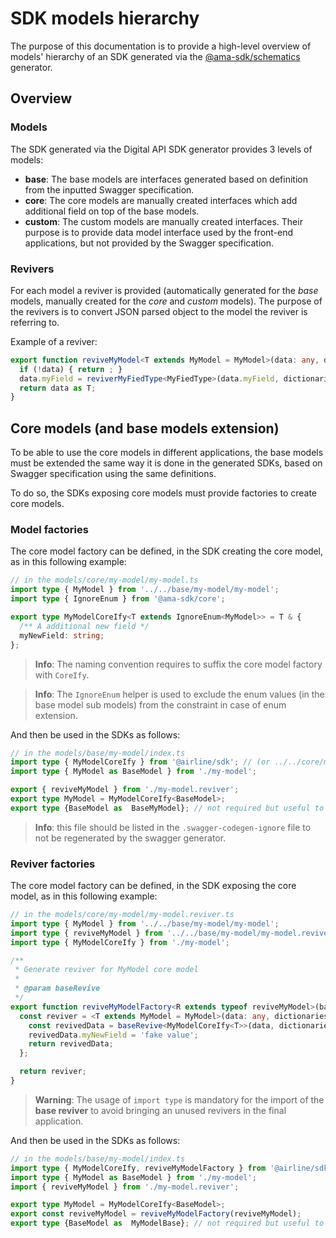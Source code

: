 # SDK models hierarchy

The purpose of this documentation is to provide a high-level overview of models' hierarchy of an SDK generated via the [@ama-sdk/schematics](../../packages/@ama-sdk/schematics/) generator.

## Overview

### Models

The SDK generated via the Digital API SDK generator provides 3 levels of models:

- **base**: The base models are interfaces generated based on definition from the inputted Swagger specification.
- **core**: The core models are manually created interfaces which add additional field on top of the base models.
- **custom**: The custom models are manually created interfaces. Their purpose is to provide data model interface used by the front-end applications, but not provided by the Swagger specification.

### Revivers

For each model a reviver is provided (automatically generated for the *base* models, manually created for the *core* and *custom* models).
The purpose of the revivers is to convert JSON parsed object to the model the reviver is referring to.

Example of a reviver:

```typescript
export function reviveMyModel<T extends MyModel = MyModel>(data: any, dictionaries?: any): T  | undefined {
  if (!data) { return ; }
  data.myField = reviverMyFiedType<MyFiedType>(data.myField, dictionaries);
  return data as T;
}
```

## Core models (and base models extension)

To be able to use the core models in different applications, the base models must be extended the same way it is done in the generated SDKs, based on Swagger specification using the same definitions.

To do so, the SDKs exposing core models must provide factories to create core models.

### Model factories

The core model factory can be defined, in the SDK creating the core model, as in this following example:

```typescript
// in the models/core/my-model/my-model.ts
import type { MyModel } from '../../base/my-model/my-model';
import type { IgnoreEnum } from '@ama-sdk/core';

export type MyModelCoreIfy<T extends IgnoreEnum<MyModel>> = T & {
  /** A additional new field */
  myNewField: string;
};

```

> **Info**: The naming convention requires to suffix the core model factory with `CoreIfy`.

> **Info**: The `IgnoreEnum` helper is used to exclude the enum values (in the base model sub models) from the constraint in case of enum extension.

And then be used in the SDKs as follows:

```typescript
// in the models/base/my-model/index.ts
import type { MyModelCoreIfy } from '@airline/sdk'; // (or ../../core/my-model)
import type { MyModel as BaseModel } from './my-model';

export { reviveMyModel } from './my-model.reviver';
export type MyModel = MyModelCoreIfy<BaseModel>;
export type {BaseModel as  BaseMyModel}; // not required but useful to be used in id generator
```

> **Info**: this file should be listed in the `.swagger-codegen-ignore` file to not be regenerated by the swagger generator.

### Reviver factories

The core model factory can be defined, in the SDK exposing the core model, as in this following example:

```typescript
// in the models/core/my-model/my-model.reviver.ts
import type { MyModel } from '../../base/my-model/my-model';
import type { reviveMyModel } from '../../base/my-model/my-model.reviver';
import type { MyModelCoreIfy } from './my-model';

/**
 * Generate reviver for MyModel core model
 *
 * @param baseRevive
 */
export function reviveMyModelFactory<R extends typeof reviveMyModel>(baseRevive: R) {
  const reviver = <T extends MyModel = MyModel>(data: any, dictionaries?: any) => {
    const revivedData = baseRevive<MyModelCoreIfy<T>>(data, dictionaries);
    revivedData.myNewField = 'fake value';
    return revivedData;
  };

  return reviver;
}
```

> **Warning**: The usage of `import type` is mandatory for the import of the **base reviver** to avoid bringing an unused revivers in the final application.

And then be used in the SDKs as follows:

```typescript
// in the models/base/my-model/index.ts
import type { MyModelCoreIfy, reviveMyModelFactory } from '@airline/sdk'; // (or ../../core/my-model)
import type { MyModel as BaseModel } from './my-model';
import { reviveMyModel } from './my-model.reviver';

export type MyModel = MyModelCoreIfy<BaseModel>;
export const reviveMyModel = reviveMyModelFactory(reviveMyModel);
export type {BaseModel as  MyModelBase}; // not required but useful to be used in id generator
```
